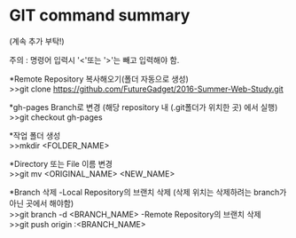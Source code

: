 <h1>GIT command summary</h1> (계속 추가 부탁!)

주의 : 명령어 입력시 '\<'또는 '\>'는 빼고 입력해야 함.

*Remote Repository 복사해오기(폴더 자동으로 생성)<br>
 \>\>git clone https://github.com/FutureGadget/2016-Summer-Web-Study.git

*gh-pages Branch로 변경 (해당 repository 내 (.git폴더가 위치한 곳) 에서 실행)<br>
 \>\>git checkout gh-pages

*작업 폴더 생성<br>
 \>\>mkdir <FOLDER_NAME>

*Directory 또는 File 이름 변경<br>
 \>\>git mv <ORIGINAL_NAME> <NEW_NAME>

*Branch 삭제
 -Local Repository의 브랜치 삭제 (삭제 위치는 삭제하려는 branch가 아닌 곳에서 해야함)<br>
  \>\>git branch -d <BRANCH_NAME>
 -Remote Repository의 브랜치 삭제<br>
  \>\>git push origin :<BRANCH_NAME>